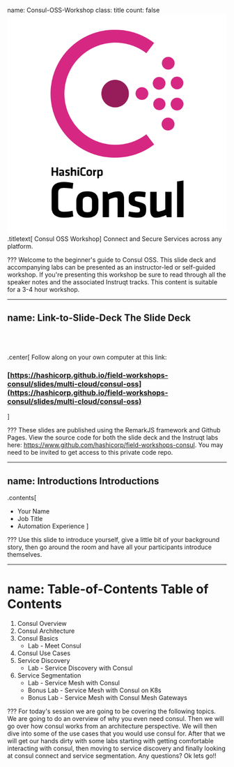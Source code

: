 name: Consul-OSS-Workshop
class: title
count: false
![:scale 30%](images/consul_logo.svg)
.titletext[
Consul OSS Workshop]
Connect and Secure Services across any platform.

???
Welcome to the beginner's guide to Consul OSS. This slide deck and accompanying labs can be presented as an instructor-led or self-guided workshop. If you're presenting this workshop be sure to read through all the speaker notes and the associated Instruqt tracks. This content is suitable for a 3-4 hour workshop.

---
name: Link-to-Slide-Deck
The Slide Deck
-------------------------
<br><br><br>
.center[
Follow along on your own computer at this link:

### [https://hashicorp.github.io/field-workshops-consul/slides/multi-cloud/consul-oss](https://hashicorp.github.io/field-workshops-consul/slides/multi-cloud/consul-oss)
]

???
These slides are published using the RemarkJS framework and Github Pages. View the source code for both the slide deck and the Instruqt labs here: https://www.github.com/hashicorp/field-workshops-consul. You may need to be invited to get access to this private code repo.

---
name: Introductions
Introductions
-------------------------

.contents[
* Your Name
* Job Title
* Automation Experience
]

???
Use this slide to introduce yourself, give a little bit of your background story, then go around the room and have all your participants introduce themselves.

---
name: Table-of-Contents
Table of Contents
=========================

1. Consul Overview
1. Consul Architecture
1. Consul Basics
    * Lab - Meet Consul
1. Consul Use Cases
1. Service Discovery
    * Lab - Service Discovery with Consul
1. Service Segmentation
    * Lab - Service Mesh with Consul
    * Bonus Lab - Service Mesh with Consul on K8s
    * Bonus Lab - Service Mesh with Consul Mesh Gateways

???
For today's session we are going to be covering the following topics.  
We are going to do an overview of why you even need consul.  Then we will go over how consul works from an architecture perspective.  We will then dive into some of the use cases that you would use consul for.  After that we will get our hands dirty with some labs starting with getting comfortable interacting with consul, then moving to service discovery and finally looking at consul connect and service segmentation.  Any questions?  Ok lets go!!
